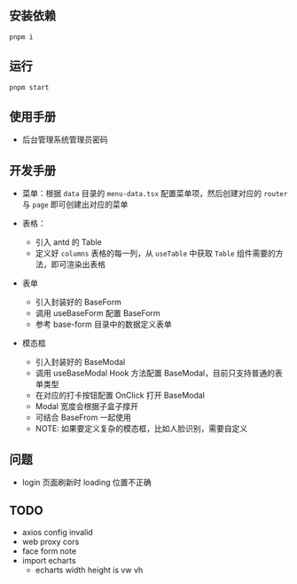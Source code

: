 ## 安装依赖
```
pnpm i
```

## 运行
```
pnpm start
```

## 使用手册
- 后台管理系统管理员密码

## 开发手册
- 菜单：根据 `data` 目录的 `menu-data.tsx` 配置菜单项，然后创建对应的 `router` 与 `page` 即可创建出对应的菜单

- 表格：
  - 引入 antd 的 Table
  - 定义好 `columns` 表格的每一列，从 `useTable` 中获取 `Table` 组件需要的方法，即可渲染出表格

- 表单
  - 引入封装好的 BaseForm
  - 调用 useBaseForm 配置 BaseForm
  - 参考 base-form 目录中的数据定义表单

- 模态框
  - 引入封装好的 BaseModal
  - 调用 useBaseModal Hook 方法配置 BaseModal，目前只支持普通的表单类型
  - 在对应的打卡按钮配置 OnClick 打开 BaseModal
  - Modal 宽度会根据子盒子撑开
  - 可结合 BaseFrom 一起使用
  - NOTE: 如果要定义复杂的模态框，比如人脸识别，需要自定义

## 问题

- login 页面刷新时 loading 位置不正确

## TODO
- axios config invalid
- web proxy cors
- face form note
- import echarts
  - echarts width height is vw vh